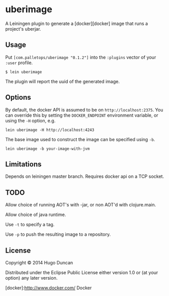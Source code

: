 # uberimage

A Leiningen plugin to generate a [docker][docker] image that runs a project's uberjar.

## Usage

Put `[com.palletops/uberimage "0.1.2"]` into the `:plugins` vector of your
`:user` profile.

    $ lein uberimage

The plugin will report the uuid of the generated image.

## Options

By default, the docker API is assumed to be on
`http://localhost:2375`.  You can override this by setting the
`DOCKER_ENDPOINT` environment variable, or using the `-H` option, e.g.

```
lein uberimage -H http://localhost:4243
```

The base image used to construct the image can be specified using
`-b`.

```
lein uberimage -b your-image-with-jvm
```

## Limitations

Depends on leiningen master branch.  Requires docker api on a TCP
socket.

## TODO

Allow choice of running AOT's with -jar, or non AOT'd with clojure.main.

Allow choice of java runtime.

Use `-t` to specify a tag.

Use `-p` to push the resulting image to a repository.

## License

Copyright © 2014 Hugo Duncan

Distributed under the Eclipse Public License either version 1.0 or (at
your option) any later version.

[docker]:http://www.docker.com/ Docker
